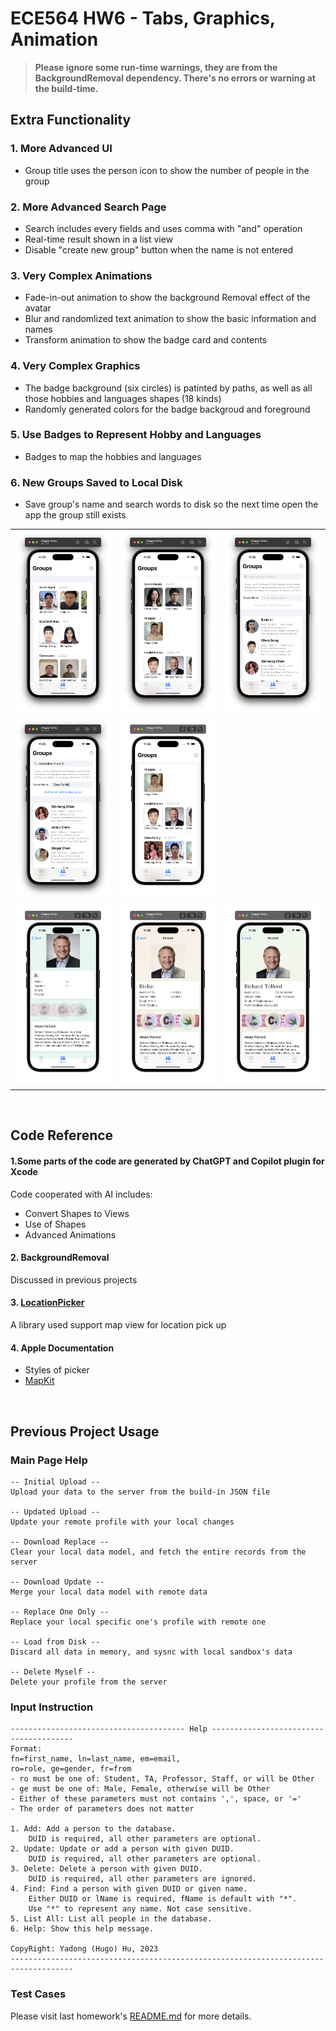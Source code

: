 #  ECE564 HW6 - Tabs, Graphics, Animation

> **Please ignore some run-time warnings, they are from the BackgroundRemoval dependency. There's no errors or warning at the build-time.**

## Extra Functionality

### 1. More Advanced UI
- Group title uses the person icon to show the number of people in the group

### 2. More Advanced Search Page
- Search includes every fields and uses comma with "and" operation
- Real-time result shown in a list view
- Disable "create new group" button when the name is not entered

### 3. Very Complex Animations
- Fade-in-out animation to show the background Removal effect of the avatar
- Blur and randomlized text animation to show the basic information and names
- Transform animation to show the badge card and contents

### 4. Very Complex Graphics
- The badge background (six circles) is patinted by paths, as well as all those hobbies and languages shapes (18 kinds)
- Randomly generated colors for the badge backgroud and foreground

### 5. Use Badges to Represent Hobby and Languages
- Badges to map the hobbies and languages

### 6. New Groups Saved to Local Disk
- Save group's name and search words to disk so the next time open the app the group still exists

| | | |
|---|---|---|
|![](Assets/hw6-1.png)|![](Assets/hw6-2.png)|![](Assets/hw6-3.png)|
|![](Assets/hw6-4.png)|![](Assets/hw6-5.png)| |
|![](Assets/hw6-8.png)|![](Assets/hw6-7.png)|![](Assets/hw6-6.png)||


<br />

## Code Reference

#### 1.Some parts of the code are generated by ChatGPT and Copilot plugin for Xcode

Code cooperated with AI includes:
- Convert Shapes to Views
- Use of Shapes
- Advanced Animations


#### 2. BackgroundRemoval

Discussed in previous projects

#### 3. [LocationPicker](https://github.com/alessiorubicini/LocationPickerForSwiftUI)

A library used support map view for location pick up


#### 4. Apple Documentation

- Styles of picker
- [MapKit](https://developer.apple.com/documentation/corelocation/clgeocoder/2890753-geocodeaddressstring)

<br />

## Previous Project Usage

### Main Page Help

```text
-- Initial Upload --
Upload your data to the server from the build-in JSON file

-- Updated Upload --
Update your remote profile with your local changes

-- Download Replace --
Clear your local data model, and fetch the entire records from the server

-- Download Update --
Merge your local data model with remote data

-- Replace One Only --
Replace your local specific one's profile with remote one

-- Load from Disk --
Discard all data in memory, and sysnc with local sandbox's data

-- Delete Myself --
Delete your profile from the server
```

### Input Instruction

```text
--------------------------------------- Help ---------------------------------------
Format:
fn=first_name, ln=last_name, em=email,
ro=role, ge=gender, fr=from
- ro must be one of: Student, TA, Professor, Staff, or will be Other
- ge must be one of: Male, Female, otherwise will be Other
- Either of these parameters must not contains ',', space, or '='
- The order of parameters does not matter

1. Add: Add a person to the database.
    DUID is required, all other parameters are optional.
2. Update: Update or add a person with given DUID.
    DUID is required, all other parameters are optional.
3. Delete: Delete a person with given DUID.
    DUID is required, all other parameters are ignored.
4. Find: Find a person with given DUID or given name.
    Either DUID or lName is required, fName is default with "*".
    Use "*" to represent any name. Not case sensitive.
5. List All: List all people in the database.
6. Help: Show this help message.

CopyRight: Yadong (Hugo) Hu, 2023
------------------------------------------------------------------------------------
```

### Test Cases

Please visit last homework's [README.md](https://gitlab.oit.duke.edu/yh342/ece564hw1/-/blob/main/README.md) for more details.


